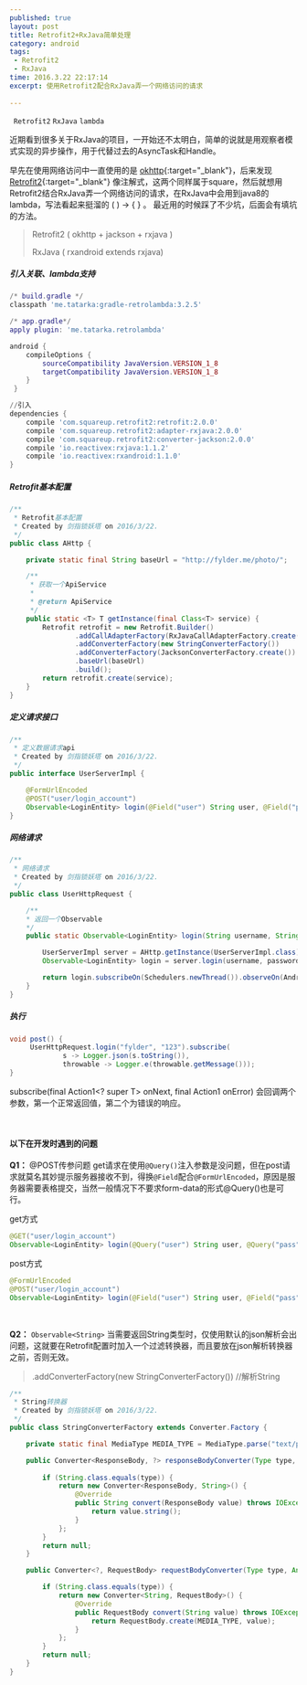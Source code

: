 ```yaml
---
published: true
layout: post
title: Retrofit2+RxJava简单处理
category: android
tags: 
 - Retrofit2 
 - RxJava
time: 2016.3.22 22:17:14
excerpt: 使用Retrofit2配合RxJava弄一个网络访问的请求
 
---
```

 

` Retrofit2` `RxJava` `lambda`

近期看到很多关于RxJava的项目，一开始还不太明白，简单的说就是用观察者模式实现的异步操作，用于代替过去的AsyncTask和Handle。

早先在使用网络访问中一直使用的是 [okhttp](http://square.github.io/okhttp){:target="_blank"}，后来发现 [Retrofit2](http://square.github.io/retrofit/){:target="_blank"} 像注解式，这两个同样属于square，然后就想用Retrofit2结合RxJava弄一个网络访问的请求，在RxJava中会用到java8的lambda，写法看起来挺溜的 ( ) -> { } 。
最近用的时候踩了不少坑，后面会有填坑的方法。


>   Retrofit2 ( okhttp + jackson + rxjava )
>
>   RxJava ( rxandroid extends rxjava)


##### 引入关联、lambda支持

```lua
/* build.gradle */
classpath 'me.tatarka:gradle-retrolambda:3.2.5'

/* app.gradle*/
apply plugin: 'me.tatarka.retrolambda'

android {
    compileOptions {
        sourceCompatibility JavaVersion.VERSION_1_8
        targetCompatibility JavaVersion.VERSION_1_8
    }
 }

//引入
dependencies {
    compile 'com.squareup.retrofit2:retrofit:2.0.0'
    compile 'com.squareup.retrofit2:adapter-rxjava:2.0.0'
    compile 'com.squareup.retrofit2:converter-jackson:2.0.0'
    compile 'io.reactivex:rxjava:1.1.2'
    compile 'io.reactivex:rxandroid:1.1.0'
}
```

##### Retrofit基本配置

```java
/**
 * Retrofit基本配置
 * Created by 剑指锁妖塔 on 2016/3/22.
 */
public class AHttp {

    private static final String baseUrl = "http://fylder.me/photo/";

    /**
     * 获取一个ApiService
     *
     * @return ApiService
     */
    public static <T> T getInstance(final Class<T> service) {
        Retrofit retrofit = new Retrofit.Builder()             
                .addCallAdapterFactory(RxJavaCallAdapterFactory.create())   //RxJava回调
                .addConverterFactory(new StringConverterFactory())          //解析String
                .addConverterFactory(JacksonConverterFactory.create())      //jackson解析json
                .baseUrl(baseUrl)
                .build();
        return retrofit.create(service);
    }
}
```
##### 定义请求接口

```java
/**
 * 定义数据请求api
 * Created by 剑指锁妖塔 on 2016/3/22.
 */
public interface UserServerImpl {

    @FormUrlEncoded
    @POST("user/login_account")
    Observable<LoginEntity> login(@Field("user") String user, @Field("pass") String pass);
}
```

##### 网络请求

```java
/**
 * 网络请求
 * Created by 剑指锁妖塔 on 2016/3/22.
 */
public class UserHttpRequest {

    /**
    * 返回一个Observable
    */
    public static Observable<LoginEntity> login(String username, String password) {

        UserServerImpl server = AHttp.getInstance(UserServerImpl.class);
        Observable<LoginEntity> login = server.login(username, password);

        return login.subscribeOn(Schedulers.newThread()).observeOn(AndroidSchedulers.mainThread());
    }
}
```

##### 执行

```java
void post() {
     UserHttpRequest.login("fylder", "123").subscribe(
             s -> Logger.json(s.toString()),
             throwable -> Logger.e(throwable.getMessage()));
}
```
subscribe(final Action1<? super T> onNext, final Action1<Throwable> onError) 会回调两个参数，第一个正常返回值，第二个为错误的响应。

<br>

#### 以下在开发时遇到的问题

**Q1：**	@POST传参问题
get请求在使用`@Query()`注入参数是没问题，但在post请求就莫名其妙提示服务器接收不到，得换`@Field`配合`@FormUrlEncoded`，原因是服务器需要表格提交，当然一般情况下不要求form-data的形式@Query()也是可行。

get方式

```java
@GET("user/login_account")
Observable<LoginEntity> login(@Query("user") String user, @Query("pass") String pass);
```

post方式

```java
@FormUrlEncoded
@POST("user/login_account")
Observable<LoginEntity> login(@Field("user") String user, @Field("pass") String pass);
```

<br>

**Q2：**	`Observable<String>`
当需要返回String类型时，仅使用默认的json解析会出问题，这就要在Retrofit配置时加入一个过滤转换器，而且要放在json解析转换器之前，否则无效。

> .addConverterFactory(new StringConverterFactory())    //解析String


```java
/**
 * String转换器
 * Created by 剑指锁妖塔 on 2016/3/22.
 */
public class StringConverterFactory extends Converter.Factory {

    private static final MediaType MEDIA_TYPE = MediaType.parse("text/plain");

    public Converter<ResponseBody, ?> responseBodyConverter(Type type, Annotation[] annotations, Retrofit retrofit) {
    
        if (String.class.equals(type)) {
            return new Converter<ResponseBody, String>() {
                @Override
                public String convert(ResponseBody value) throws IOException {
                    return value.string();
                }
            };
        }
        return null;
    }

    public Converter<?, RequestBody> requestBodyConverter(Type type, Annotation[] annotations, Retrofit retrofit) {

        if (String.class.equals(type)) {
            return new Converter<String, RequestBody>() {
                @Override
                public RequestBody convert(String value) throws IOException {
                    return RequestBody.create(MEDIA_TYPE, value);
                }
            };
        }
        return null;
    }
}
```


